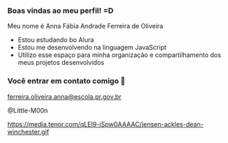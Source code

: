 ### Boas vindas ao meu perfil! =D

Meu nome é Anna Fábia Andrade Ferreira de Oliveira

- Estou estudando bo Alura 
- Estou me desenvolvendo na linguagem JavaScript
- Utilizo esse espaço para minha organização e compartilhamento dos meus projetos desenvolvidos

### Você entrar em contato comigo 📧

ferreira.oliveira.anna@escola.pr.gov.br

@Little-M00n

https://media.tenor.com/qLEl9-jSpw0AAAAC/jensen-ackles-dean-winchester.gif
